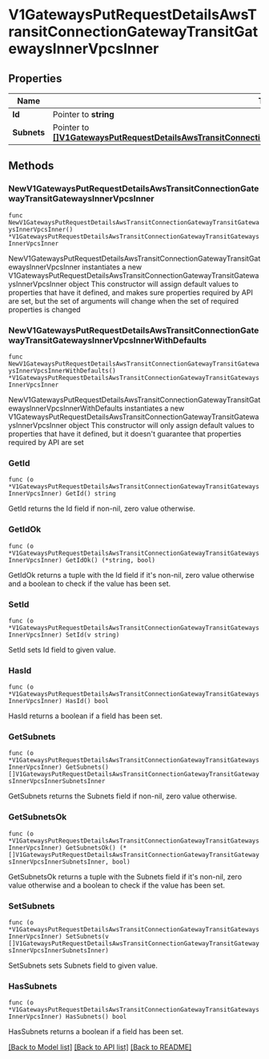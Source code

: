 # V1GatewaysPutRequestDetailsAwsTransitConnectionGatewayTransitGatewaysInnerVpcsInner

## Properties

Name | Type | Description | Notes
------------ | ------------- | ------------- | -------------
**Id** | Pointer to **string** |  | [optional] 
**Subnets** | Pointer to [**[]V1GatewaysPutRequestDetailsAwsTransitConnectionGatewayTransitGatewaysInnerVpcsInnerSubnetsInner**](V1GatewaysPutRequestDetailsAwsTransitConnectionGatewayTransitGatewaysInnerVpcsInnerSubnetsInner.md) |  | [optional] 

## Methods

### NewV1GatewaysPutRequestDetailsAwsTransitConnectionGatewayTransitGatewaysInnerVpcsInner

`func NewV1GatewaysPutRequestDetailsAwsTransitConnectionGatewayTransitGatewaysInnerVpcsInner() *V1GatewaysPutRequestDetailsAwsTransitConnectionGatewayTransitGatewaysInnerVpcsInner`

NewV1GatewaysPutRequestDetailsAwsTransitConnectionGatewayTransitGatewaysInnerVpcsInner instantiates a new V1GatewaysPutRequestDetailsAwsTransitConnectionGatewayTransitGatewaysInnerVpcsInner object
This constructor will assign default values to properties that have it defined,
and makes sure properties required by API are set, but the set of arguments
will change when the set of required properties is changed

### NewV1GatewaysPutRequestDetailsAwsTransitConnectionGatewayTransitGatewaysInnerVpcsInnerWithDefaults

`func NewV1GatewaysPutRequestDetailsAwsTransitConnectionGatewayTransitGatewaysInnerVpcsInnerWithDefaults() *V1GatewaysPutRequestDetailsAwsTransitConnectionGatewayTransitGatewaysInnerVpcsInner`

NewV1GatewaysPutRequestDetailsAwsTransitConnectionGatewayTransitGatewaysInnerVpcsInnerWithDefaults instantiates a new V1GatewaysPutRequestDetailsAwsTransitConnectionGatewayTransitGatewaysInnerVpcsInner object
This constructor will only assign default values to properties that have it defined,
but it doesn't guarantee that properties required by API are set

### GetId

`func (o *V1GatewaysPutRequestDetailsAwsTransitConnectionGatewayTransitGatewaysInnerVpcsInner) GetId() string`

GetId returns the Id field if non-nil, zero value otherwise.

### GetIdOk

`func (o *V1GatewaysPutRequestDetailsAwsTransitConnectionGatewayTransitGatewaysInnerVpcsInner) GetIdOk() (*string, bool)`

GetIdOk returns a tuple with the Id field if it's non-nil, zero value otherwise
and a boolean to check if the value has been set.

### SetId

`func (o *V1GatewaysPutRequestDetailsAwsTransitConnectionGatewayTransitGatewaysInnerVpcsInner) SetId(v string)`

SetId sets Id field to given value.

### HasId

`func (o *V1GatewaysPutRequestDetailsAwsTransitConnectionGatewayTransitGatewaysInnerVpcsInner) HasId() bool`

HasId returns a boolean if a field has been set.

### GetSubnets

`func (o *V1GatewaysPutRequestDetailsAwsTransitConnectionGatewayTransitGatewaysInnerVpcsInner) GetSubnets() []V1GatewaysPutRequestDetailsAwsTransitConnectionGatewayTransitGatewaysInnerVpcsInnerSubnetsInner`

GetSubnets returns the Subnets field if non-nil, zero value otherwise.

### GetSubnetsOk

`func (o *V1GatewaysPutRequestDetailsAwsTransitConnectionGatewayTransitGatewaysInnerVpcsInner) GetSubnetsOk() (*[]V1GatewaysPutRequestDetailsAwsTransitConnectionGatewayTransitGatewaysInnerVpcsInnerSubnetsInner, bool)`

GetSubnetsOk returns a tuple with the Subnets field if it's non-nil, zero value otherwise
and a boolean to check if the value has been set.

### SetSubnets

`func (o *V1GatewaysPutRequestDetailsAwsTransitConnectionGatewayTransitGatewaysInnerVpcsInner) SetSubnets(v []V1GatewaysPutRequestDetailsAwsTransitConnectionGatewayTransitGatewaysInnerVpcsInnerSubnetsInner)`

SetSubnets sets Subnets field to given value.

### HasSubnets

`func (o *V1GatewaysPutRequestDetailsAwsTransitConnectionGatewayTransitGatewaysInnerVpcsInner) HasSubnets() bool`

HasSubnets returns a boolean if a field has been set.


[[Back to Model list]](../README.md#documentation-for-models) [[Back to API list]](../README.md#documentation-for-api-endpoints) [[Back to README]](../README.md)


